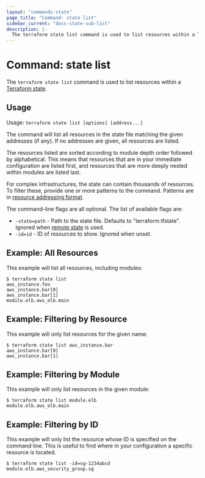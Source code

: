 ```yaml
---
layout: "commands-state"
page_title: "Command: state list"
sidebar_current: "docs-state-sub-list"
description: |-
  The terraform state list command is used to list resources within a Terraform state.
---
```


# Command: state list

The `terraform state list` command is used to list resources within a
[Terraform state](/docs/state/index.html).

## Usage

Usage: `terraform state list [options] [address...]`

The command will list all resources in the state file matching the given
addresses (if any). If no addresses are given, all resources are listed.

The resources listed are sorted according to module depth order followed
by alphabetical. This means that resources that are in your immediate
configuration are listed first, and resources that are more deeply nested
within modules are listed last.

For complex infrastructures, the state can contain thousands of resources.
To filter these, provide one or more patterns to the command. Patterns are
in [resource addressing format](/docs/commands/state/addressing.html).

The command-line flags are all optional. The list of available flags are:

* `-state=path` - Path to the state file. Defaults to "terraform.tfstate".
  Ignored when [remote state](/docs/state/remote.html) is used.
* `-id=id` - ID of resources to show. Ignored when unset.

## Example: All Resources

This example will list all resources, including modules:

```
$ terraform state list
aws_instance.foo
aws_instance.bar[0]
aws_instance.bar[1]
module.elb.aws_elb.main
```

## Example: Filtering by Resource

This example will only list resources for the given name:

```
$ terraform state list aws_instance.bar
aws_instance.bar[0]
aws_instance.bar[1]
```

## Example: Filtering by Module

This example will only list resources in the given module:

```
$ terraform state list module.elb
module.elb.aws_elb.main
```

## Example: Filtering by ID

This example will only list the resource whose ID is specified on the
command line. This is useful to find where in your configuration a
specific resource is located.

```
$ terraform state list -id=sg-1234abcd
module.elb.aws_security_group.sg
```
